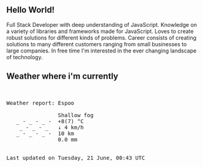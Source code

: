 ## Hello World!

Full Stack Developer with deep understanding of JavaScript. Knowledge on a variety of libraries and frameworks made for JavaScript. Loves to create robust solutions for different kinds of problems. Career consists of creating solutions to many different customers ranging from small businesses to large companies. In free time I'm interested in the ever changing landscape of technology. 

## Weather where i'm currently  
<pre>


Weather report: Espoo

                Shallow fog
   _ - _ - _ -  +8(7) °C       
    _ - _ - _   ↓ 4 km/h       
   _ - _ - _ -  10 km          
                0.0 mm


Last updated on Tuesday, 21 June, 00:43 UTC
</pre>
